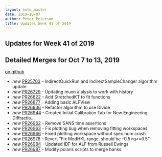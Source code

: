 ```yaml
---
layout: onto_master
date: 2019-10-07
author: Peter Peterson
title: Updates Week 41 of 2019
---
```

Updates for Week 41 of 2019
---------------------------

Detailed Merges for Oct 7 to 13, 2019
-------------------------------------
[on github](https://github.com/mantidproject/mantid/pulls?q=is%3Apr+merged%3A2019-10-08..2019-10-13)

* *new* [PR25703](https://github.com/mantidproject/mantid/pull/25703) - IndirectQuickRun and IndirectSampleChanger algorithm update
* *new* [PR26729](https://github.com/mantidproject/mantid/pull/26729) - Updating muon alalysis to work with history
* *new* [PR26822](https://github.com/mantidproject/mantid/pull/26822) - Add StretchedKT to fit functions
* *new* [PR26877](https://github.com/mantidproject/mantid/pull/26877) - Adding basic ALFView
* *new* [PR26936](https://github.com/mantidproject/mantid/pull/26936) - Refactor algorithm to use Divide
* *new* [PR26944](https://github.com/mantidproject/mantid/pull/26944) - Created Initial Calibration Tab for New Engineering Diffractio…
* *new* [PR26962](https://github.com/mantidproject/mantid/pull/26962) - Remove SANS time assertions
* *new* [PR26963](https://github.com/mantidproject/mantid/pull/26963) - Fix plotting bug when removing fitting workspaces
* *new* [PR26966](https://github.com/mantidproject/mantid/pull/26966) - Fixed plotting workspace without spec num crash
* *new* [PR26978](https://github.com/mantidproject/mantid/pull/26978) - Revert "Fix ModHKL range, should be -0.5<q<=0.5"
* *new* [PR26984](https://github.com/mantidproject/mantid/pull/26984) - Updated IDF for ALF from Russell Ewings
* *new* [PR26987](https://github.com/mantidproject/mantid/pull/26987) - Modify polaris scripts to merge banks
